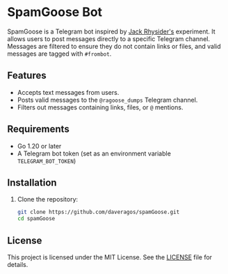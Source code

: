 # SpamGoose Bot

SpamGoose is a Telegram bot inspired by [Jack Rhysider's](https://open.spotify.com/episode/67cV8KrMIH2S5NN9IoU8xr) experiment. It allows users to post messages directly to a specific Telegram channel. Messages are filtered to ensure they do not contain links or files, and valid messages are tagged with `#frombot`.

## Features

- Accepts text messages from users.
- Posts valid messages to the `@ragoose_dumps` Telegram channel.
- Filters out messages containing links, files, or `@` mentions.

## Requirements

- Go 1.20 or later
- A Telegram bot token (set as an environment variable `TELEGRAM_BOT_TOKEN`)

## Installation

1. Clone the repository:
   ```bash
   git clone https://github.com/daveragos/spamGoose.git
   cd spamGoose

## License

This project is licensed under the MIT License. See the [LICENSE](LICENSE) file for details.